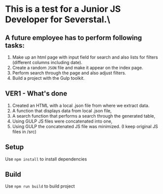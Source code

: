 # This is a test for a Junior JS Developer for Severstal.\

## A future employee has to perform following tasks:

1. Make up an html page with input field for search and also lists for filters (different columns including date).
2. Create a random `JSON` file and make it appear on the index page.
3. Perform search through the page and also adjust filters.
4. Build a project with the Gulp toolkit.


## VER1 - What's done
1. Created an HTML with a local .json file from where we extract data.
2. A function that displays data from local .json file,
3. A search function that performs a search through the generated table,
4. Using GULP JS files were concatenated into one,
5. Using GULP the concatenated JS file was minimized. (I keep original JS files in /src)

## Setup

Use `npm install` to install dependencies

## Build
Use `npm run build` to build project
